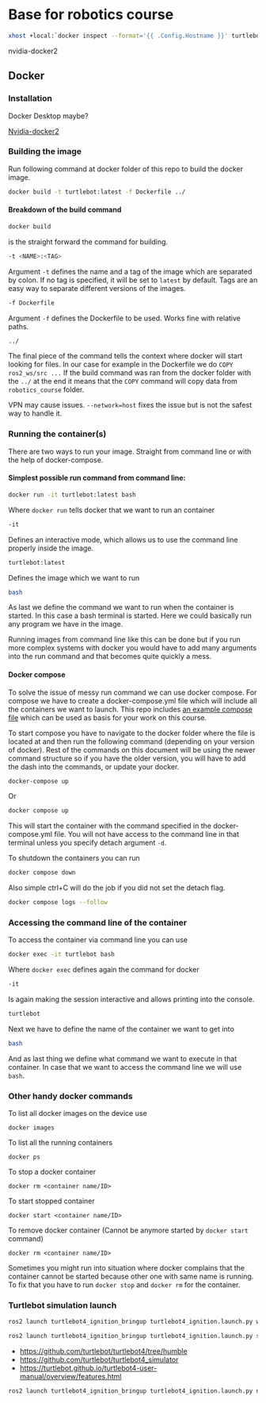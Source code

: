 # Base for robotics course


``` bash
xhost +local:`docker inspect --format='{{ .Config.Hostname }}' turtlebot`
```

nvidia-docker2







## Docker

### Installation
Docker Desktop maybe?


[Nvidia-docker2](https://docs.nvidia.com/datacenter/cloud-native/container-toolkit/latest/install-guide.html#setting-up-nvidia-container-toolkit)



### Building the image

Run following command at docker folder of this repo to build the docker image.

``` bash
docker build -t turtlebot:latest -f Dockerfile ../
```

#### Breakdown of the build command

``` bash
docker build
```

is the straight forward the command for building.

``` bash
-t <NAME>:<TAG>
```

Argument `-t` defines the name and a tag of the image which are separated by colon. If no tag is specified, it will be set to `latest` by default. Tags are an easy way to separate different versions of the images.

``` bash
-f Dockerfile
```

Argument `-f` defines the Dockerfile to be used. Works fine with relative paths.

``` bash
../
```

The final piece of the command tells the context where docker will start looking for files. In our case for example in the Dockerfile we do `COPY ros2_ws/src ...` If the build command was ran from the docker folder with the `../` at the end it means that the `COPY` command will copy data from `robotics_course` folder.


VPN may cause issues. `--network=host` fixes the issue but is not the safest way to handle it.

### Running the container(s)

There are two ways to run your image. Straight from command line or with the help of docker-compose.

#### Simplest possible run command from command line:

``` bash
docker run -it turtlebot:latest bash
```

Where `docker run` tells docker that we want to run an container

``` bash
-it
```
Defines an interactive mode, which allows us to use the command line properly inside the image.

``` bash
turtlebot:latest
```
Defines the image which we want to run

``` bash
bash
```
As last we define the command we want to run when the container is started. In this case a bash terminal is started. Here we could basically run any program we have in the image.

Running images from command line like this can be done but if you run more complex systems with docker you would have to add many arguments into the run command and that becomes quite quickly a mess.

#### Docker compose

To solve the issue of messy run command we can use docker compose. For compose we have to create a docker-compose.yml file which will include all the containers we want to launch. This repo includes [an example compose file](docker/docker-compose.yml) which can be used as basis for your work on this course.

To start compose you have to navigate to the docker folder where the file is located at and then run the following command (depending on your version of docker). Rest of the commands on this document will be using the newer command structure so if you have the older version, you will have to add the dash into the commands, or update your docker.

``` bash
docker-compose up
```
Or 
``` bash
docker compose up
```

This will start the container with the command specified in the docker-compose.yml file. You will not have access to the command line in that terminal unless you specify detach argument `-d`.

To shutdown the containers you can run 
``` bash
docker compose down
```
Also simple ctrl+C will do the job if you did not set the detach flag.


``` bash
docker compose logs --follow
```

### Accessing the command line of the container

To access the container via command line you can use
``` bash
docker exec -it turtlebot bash
```

Where `docker exec` defines again the command for docker

``` bash
-it
```
Is again making the session interactive and allows printing into the console.

``` bash
turtlebot
```
Next we have to define the name of the container we want to get into

``` bash
bash
```
And as last thing we define what command we want to execute in that container. In case that we want to access the command line we will use `bash`. 

### Other handy docker commands

To list all docker images on the device use

```
docker images
```

To list all the running containers

```
docker ps
```

To stop a docker container

```
docker rm <container name/ID>
```

To start stopped container

```
docker start <container name/ID>
```

To remove docker container (Cannot be anymore started by `docker start` command)

```
docker rm <container name/ID>
```


Sometimes you might run into situation where docker complains that the container cannot be started because other one with same name is running. To fix that you have to run `docker stop` and `docker rm` for the container.



### Turtlebot simulation launch

``` bash
ros2 launch turtlebot4_ignition_bringup turtlebot4_ignition.launch.py world:=maze
```


``` bash
ros2 launch turtlebot4_ignition_bringup turtlebot4_ignition.launch.py slam:=true nav:=true world:=maze
```




- https://github.com/turtlebot/turtlebot4/tree/humble
- https://github.com/turtlebot/turtlebot4_simulator
- https://turtlebot.github.io/turtlebot4-user-manual/overview/features.html



``` bash
ros2 launch turtlebot4_ignition_bringup turtlebot4_ignition.launch.py nav2:=true world:=maze map:=/maze.yaml localization:=true rviz:=true
```


